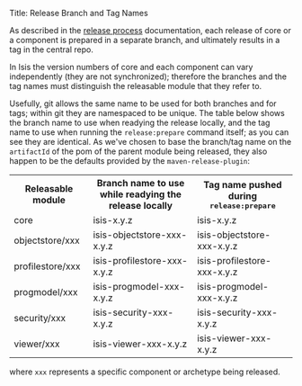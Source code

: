 Title: Release Branch and Tag Names

As described in the [release process](release-process.html) documentation, each release of core or a component is prepared in a separate branch, and ultimately results in a tag in the central repo.

In Isis the version numbers of core and each component can vary independently 
(they are not synchronized); therefore the branches and the tag names must 
distinguish the releasable module that they refer to.

Usefully, git allows the same name to be used for both branches and for tags; within git they are namespaced to be unique.  The table below shows the branch name to use when readying the release locally, and the tag name to use when running the `release:prepare` command itself; as you can see they are identical.  As we've chosen to base the branch/tag name on the `artifactId` of the pom of the parent module being released, they also happen to be the defaults provided by the `maven-release-plugin`:

<table>
<tr>
<th>Releasable module</th>
<th>Branch name to use while readying the release locally</th>
<th>Tag name pushed during <tt>release:prepare</tt></th>
</tr>
<tr><td>core</td><td>isis-x.y.z</td><td>isis-x.y.z</td></tr>
<tr><td>objectstore/xxx</td><td>isis-objectstore-xxx-x.y.z</td><td>isis-objectstore-xxx-x.y.z</td></tr>
<tr><td>profilestore/xxx</td><td>isis-profilestore-xxx-x.y.z</td><td>isis-profilestore-xxx-x.y.z</td></tr>
<tr><td>progmodel/xxx</td><td>isis-progmodel-xxx-x.y.z</td><td>isis-progmodel-xxx-x.y.z</td></tr>
<tr><td>security/xxx</td><td>isis-security-xxx-x.y.z</td><td>isis-security-xxx-x.y.z</td></tr>
<tr><td>viewer/xxx</td><td>isis-viewer-xxx-x.y.z</td><td>isis-viewer-xxx-x.y.z</td></tr>
</table>

where `xxx` represents a specific component or archetype being released.

